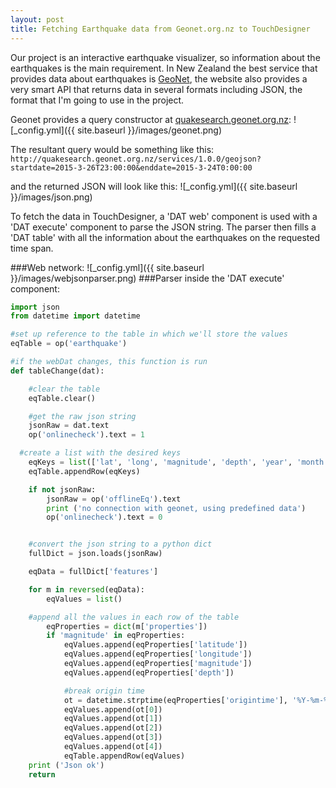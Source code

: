 ```yaml
---
layout: post
title: Fetching Earthquake data from Geonet.org.nz to TouchDesigner
---
```


Our project is an interactive earthquake visualizer, so information about the earthquakes is the main requirement. In New Zealand the best service that provides data about earthquakes is [GeoNet](geonet.org.nz), the website also provides a very smart API that returns data in several formats including JSON, the format that I'm going to use in the project.

Geonet provides a query constructor at [quakesearch.geonet.org.nz](http://quakesearch.geonet.org.nz/):
![_config.yml]({{ site.baseurl }}/images/geonet.png)

The resultant query would be something like this:
`http://quakesearch.geonet.org.nz/services/1.0.0/geojson?startdate=2015-3-26T23:00:00&enddate=2015-3-24T0:00:00`

and the returned JSON will look like this:
![_config.yml]({{ site.baseurl }}/images/json.png)

To fetch the data in TouchDesigner, a 'DAT web' component is used with a 'DAT execute' component to parse the JSON string. The parser then fills a 'DAT table' with all the information about the earthquakes on the requested time span.

###Web network:
![_config.yml]({{ site.baseurl }}/images/webjsonparser.png)
###Parser inside the 'DAT execute' component:
```python
import json
from datetime import datetime

#set up reference to the table in which we'll store the values
eqTable = op('earthquake')

#if the webDat changes, this function is run
def tableChange(dat):

	#clear the table
	eqTable.clear()

	#get the raw json string
	jsonRaw = dat.text
	op('onlinecheck').text = 1

  #create a list with the desired keys
	eqKeys = list(['lat', 'long', 'magnitude', 'depth', 'year', 'month', 'day', 'hour', 'minute'])
	eqTable.appendRow(eqKeys)

	if not jsonRaw:
		jsonRaw = op('offlineEq').text
		print ('no connection with geonet, using predefined data')
		op('onlinecheck').text = 0


	#convert the json string to a python dict
	fullDict = json.loads(jsonRaw)

	eqData = fullDict['features']

	for m in reversed(eqData):
		eqValues = list()

    #append all the values in each row of the table
		eqProperties = dict(m['properties'])
		if 'magnitude' in eqProperties:
			eqValues.append(eqProperties['latitude'])
			eqValues.append(eqProperties['longitude'])
			eqValues.append(eqProperties['magnitude'])
			eqValues.append(eqProperties['depth'])

			#break origin time
			ot = datetime.strptime(eqProperties['origintime'], '%Y-%m-%dT%H:%M:%S.%fZ').timetuple()
			eqValues.append(ot[0])
			eqValues.append(ot[1])
			eqValues.append(ot[2])
			eqValues.append(ot[3])
			eqValues.append(ot[4])
			eqTable.appendRow(eqValues)
	print ('Json ok')
	return
```
